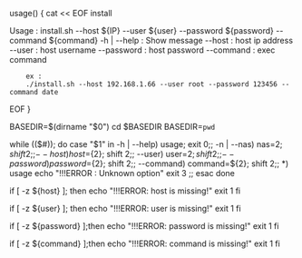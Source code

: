 usage()
{
    cat << EOF
install 

Usage : install.sh --host ${IP} --user ${user} --password ${password} --command ${command}
    -h | --help        : Show  message
    --host             : host ip address
    --user             : host username
    --password         : host password
    --command          : exec command

        ex :
        ./install.sh --host 192.168.1.66 --user root --password 123456 --command date
EOF
}

BASEDIR=$(dirname "$0")
cd $BASEDIR
BASEDIR=`pwd`

while (($#)); do
    case "$1" in
        -h | --help)   usage;   exit 0;;
        -n | --nas) nas=${2}; shift 2;;
        --host)  host=${2}; shift 2;;
        --user)  user=${2}; shift 2;;
        --password)  password=${2}; shift 2;;
        --command)  command=${2}; shift 2;;
        *)
            usage
            echo "!!!ERROR : Unknown option"
            exit 3
        ;;
    esac
done

if [ -z ${host} ]; then
     echo "!!!ERROR: host is missing!"
     exit 1
fi

if [ -z ${user} ]; then
     echo "!!!ERROR: user is missing!"
     exit 1
fi

if [ -z ${password} ];then
	echo "!!!ERROR: password is missing!"
	exit 1
fi

if [ -z ${command} ];then
	echo "!!!ERROR: command is missing!"
	exit 1
fi
